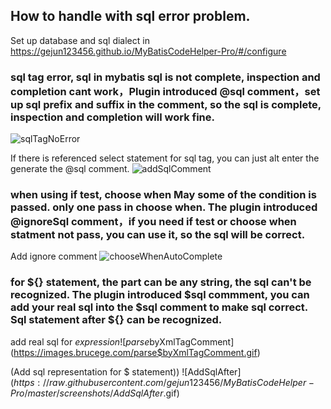 ## How to handle with sql error problem.

Set up database and sql dialect in https://gejun123456.github.io/MyBatisCodeHelper-Pro/#/configure


### sql tag error, sql in mybatis sql is not complete, inspection and completion cant work，Plugin introduced @sql comment，set up sql prefix and suffix in the comment, so the sql is complete, inspection and completion will work fine.

![sqlTagNoError](https://raw.githubusercontent.com/gejun123456/MyBatisCodeHelper-Pro/master/screenshots/sqlTagNoError.gif)

If there is referenced select statement for sql tag, you can just alt enter the generate the @sql comment.
![addSqlComment](https://raw.githubusercontent.com/gejun123456/MyBatisCodeHelper-Pro/master/screenshots/addSqlComment.gif)

### when using if test, choose when May some of the condition is passed. only one pass in choose when. The plugin introduced @ignoreSql comment，if you need if test or choose when statment not pass, you can use it, so the sql will be correct.

Add ignore comment
![chooseWhenAutoComplete](https://raw.githubusercontent.com/gejun123456/MyBatisCodeHelper-Pro/master/screenshots/chooseWhenAutoComplete.gif)

### for ${} statement, the part can be any string, the sql can't be recognized. The plugin introduced $sql commment, you can add your real sql into the $sql comment to make sql correct. Sql statement after ${} can be recognized.

add real sql for ${} expression
![parse$byXmlTagComment](https://images.brucege.com/parse$byXmlTagComment.gif)

(Add sql representation for $ statement))
![AddSqlAfter$](https://raw.githubusercontent.com/gejun123456/MyBatisCodeHelper-Pro/master/screenshots/AddSqlAfter$.gif)

